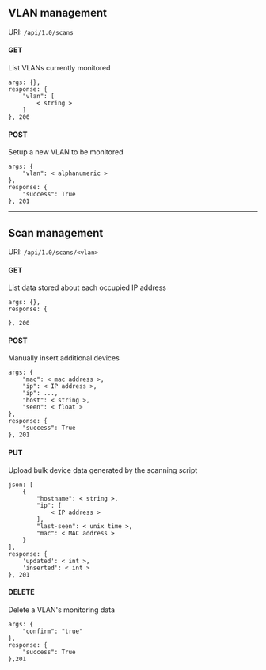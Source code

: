 ## VLAN management

URI: `/api/1.0/scans`

#### GET
List VLANs currently monitored
```
args: {},
response: {
    "vlan": [
        < string >
    ]
}, 200
```

#### POST
Setup a new VLAN to be monitored
```
args: {
    "vlan": < alphanumeric >
},
response: {
    "success": True
}, 201
```

---

## Scan management

URI: `/api/1.0/scans/<vlan>`

#### GET
List data stored about each occupied IP address
```
args: {},
response: {
    
}, 200
```

#### POST
Manually insert additional devices
```
args: {
    "mac": < mac address >,
    "ip": < IP address >,
    "ip": ...,
    "host": < string >,
    "seen": < float >
},
response: {
    "success": True
}, 201
```

#### PUT
Upload bulk device data generated by the scanning script
```
json: [
    {
        "hostname": < string >,
        "ip": [
            < IP address >
        ],
        "last-seen": < unix time >,
        "mac": < MAC address >
    }
],
response: {
    'updated': < int >,
    'inserted': < int >
}, 201
```

#### DELETE
Delete a VLAN's monitoring data
```
args: {
    "confirm": "true"
},
response: {
    "success": True
},201
```
